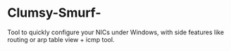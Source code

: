 # Clumsy-Smurf-
Tool to quickly configure your NICs under Windows, with side features like routing or arp table view + icmp tool.
